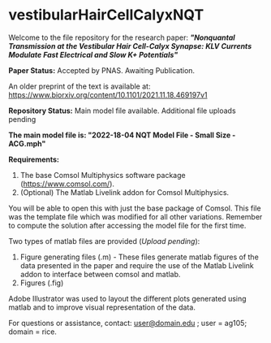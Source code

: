 # vestibularHairCellCalyxNQT
Welcome to the file repository for the research paper: 
***"Nonquantal Transmission at the Vestibular Hair Cell-Calyx Synapse: KLV Currents Modulate Fast Electrical and Slow K+ Potentials"***

**Paper Status:** Accepted by PNAS. Awaiting Publication.

An older preprint of the text is available at: https://www.biorxiv.org/content/10.1101/2021.11.18.469197v1

**Repository Status:** Main model file available. Additional file uploads pending

**The main model file is: "2022-18-04 NQT Model File - Small Size - ACG.mph"**

**Requirements:**
1) The base Comsol Multiphysics software package (https://www.comsol.com/).
2) (Optional) The Matlab Livelink addon for Comsol Multiphysics.

You will be able to open this with just the base package of Comsol. This file was the template file which was modified for all other variations.
Remember to compute the solution after accessing the model file for the first time.

Two types of matlab files are provided (_Upload pending_):
1) Figure generating files (.m) - These files generate matlab figures of the data presented in the paper and require the use of the Matlab Livelink addon to interface between comsol and matlab. 
2) Figures (.fig) 
 
Adobe Illustrator was used to layout the different plots generated using matlab and to improve visual representation of the data.

For questions or assistance, contact: user@domain.edu ; user = ag105; domain = rice.

